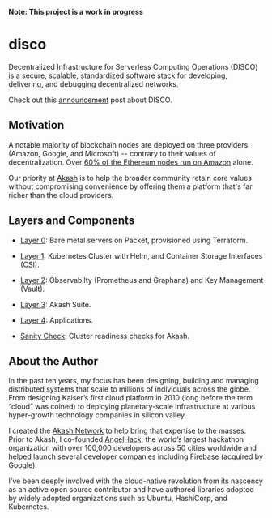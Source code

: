 **Note: This project is a work in progress**

# disco
Decentralized Infrastructure for Serverless Computing Operations (DISCO) is a secure, scalable, standardized software stack for developing, delivering, and debugging decentralized networks.

Check out this [announcement](https://techcrunch.com/2017/11/21/overclock-labs-bets-on-kubernetes-to-help-companies-automate-their-cloud-infrastructure) post about DISCO.

## Motivation

A notable majority of blockchain nodes are deployed on three providers (Amazon, Google, and Microsoft) -- contrary to their values of decentralization. Over [60% of the Ethereum nodes run on Amazon](https://thenextweb-com.cdn.ampproject.org/c/s/thenextweb.com/hardfork/2019/09/23/ethereum-nodes-cloud-services-amazon-web-services-blockchain-hosted-decentralization/amp) alone.

Our priority at [Akash](https://akash.network) is to help the broader community retain core values without compromising convenience by offering them a platform that's far richer than the cloud providers.

## Layers and Components

- [Layer 0](layer0): Bare metal servers on Packet, provisioned using Terraform.
- [Layer 1](layer1): Kubernetes Cluster with Helm, and Container Storage Interfaces (CSI).
- [Layer 2](layer2): Observabilty (Prometheus and Graphana) and Key Management (Vault).
- [Layer 3](layer3): Akash Suite.
- [Layer 4](layer4): Applications.

- [Sanity Check](sanity): Cluster readiness checks for Akash.

## About the Author

In the past ten years, my focus has been designing, building and managing distributed systems that scale to millions of individuals across the globe. From designing Kaiser’s first cloud platform in 2010 (long before the term “cloud” was coined) to deploying planetary-scale infrastructure at various hyper-growth technology companies in silicon valley. 

I created the [Akash Network](https://akash.network) to help bring that expertise to the masses. Prior to Akash, I co-founded [AngelHack](http://angelhack.com), the world’s largest hackathon organization with over 100,000 developers across 50 cities worldwide and helped launch several developer companies including [Firebase](http://firebase.com) (acquired by Google).

I've been deeply involved with the cloud-native revolution from its nascency as an active open source contributor and have authored libraries adopted by widely adopted organizations such as Ubuntu, HashiCorp, and Kubernetes.
